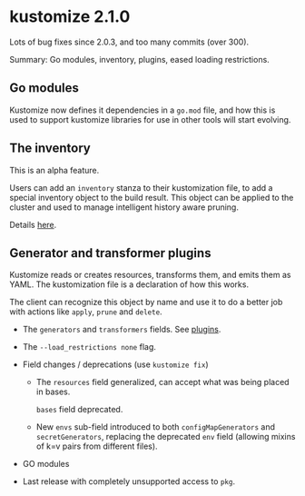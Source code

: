 # kustomize 2.1.0

Lots of bug fixes since 2.0.3, and too many commits (over 300).

Summary:  Go modules, inventory, plugins, eased loading restrictions.


## Go modules

Kustomize now defines it dependencies in a `go.mod` file, 
and how this is used to support kustomize libraries
for use in other tools will start evolving.

## The inventory

This is an alpha feature.

Users can add an `inventory` stanza to their
kustomization file, to add a special inventory
object to the build result.  This object can be
applied to the cluster and used to manage
intelligent history aware pruning.

Details [here](inventory_object.md).

## Generator and transformer plugins

Kustomize reads or creates resources, transforms
them, and emits them as YAML.  The kustomization
file is a declaration of how this works.






The client can recognize this object by name and use it to do a better job
with actions like `apply`, `prune` and `delete`.




 * The `generators` and `transformers` fields.
   See [plugins](plugins.md).

 * The `--load_restrictions none` flag.

 * Field changes / deprecations (use `kustomize fix`)

   * The `resources` field generalized, can accept
     what was being placed in bases.
     
     `bases` field deprecated.

   * New `envs` sub-field introduced to both
     `configMapGenerators` and `secretGenerators`,
     replacing the deprecated `env` field
     (allowing mixins of k=v pairs from different files).

 * GO modules

 * Last release with completely unsupported access to `pkg`.
